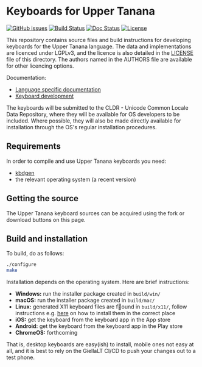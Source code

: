 # Keyboards for Upper Tanana

[![GitHub issues](https://img.shields.io/github/issues-raw/giellalt/keyboard-tau)](https://github.com/giellalt/keyboard-tau/issues)
[![Build Status](https://github.com/giellalt/keyboard-tau/workflows/Build%20Keyboards/badge.svg)](https://github.com/giellalt/keyboard-tau/actions)
[![Doc Status](https://github.com/giellalt/keyboard-tau/workflows/Build%20Docs/badge.svg)](https://github.com/giellalt/keyboard-tau/actions)
[![License](https://img.shields.io/github/license/giellalt/keyboard-tau)](https://github.com/giellalt/keyboard-tau/blob/main/LICENSE)

This repository contains source files and build instructions for
developing keyboards for the Upper Tanana language. The data and
implementations are licenced under LGPLv3, and the licence is
also detailed in the [LICENSE](LICENSE) file of this directory. The authors named
in the AUTHORS file are available for other licencing options.

Documentation:

- [Language specific documentation](https://giellalt.github.io/keyboard-tau)
- [Keyboard development](https://giellalt.github.io/keyboards/Overview.html)

The keyboards will be submitted to the CLDR - Unicode Common Locale Data
Repository, where they will be available for OS developers to be
included. Where possible, they will also be made directly available for
installation through the OS's regular installation procedures.

## Requirements

In order to compile and use Upper Tanana keyboards you need:

- [kbdgen](https://github.com/divvun/kbdgen)
- the relevant operating system (a recent version)

## Getting the source

The Upper Tanana keyboard sources can be acquired using the fork or download
buttons on this page.

## Build and installation

To build, do as follows:

```sh
./configure
make
```

Installation depends on the operating system. Here are brief instructions:

- __Windows:__ run the installer package created in `build/win/`
- __macOS:__ run the installer package created in `build/mac/`
- __Linux:__ generated X11 keyboard files are found in `build/x11/`, follow
  instructions e.g.
  [here](https://paulguerin.medium.com/install-an-additional-keyboard-layout-on-x11-58e53aaef1e4)
  on how to install them in the correct place
- __iOS:__ get the keyboard from the keyboard app in the App store
- __Android:__ get the keyboard from the keyboard app in the Play store
- __ChromeOS:__ forthcoming

That is, desktop keyboards are easy(ish) to install, mobile ones not easy at all,
and it is best to rely on the GiellaLT CI/CD to push your changes out to a test phone.
